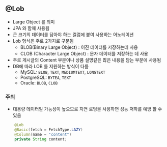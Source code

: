 ## @Lob
- Large Object 를 의미
- JPA 와 함께 사용됨
- 큰 크기의 데이터를 담아야 하는 컬럼에 붙여 사용하는 어노테이션
- Lob 형식은 주로 2가지로 구분됨
  - BLOB(Binary Large Object) : 이진 데이터를 저장하는데 사용
  - CLOB (Character Large Object) : 문자 데이터를 저장하는 데 사용
- 주로 게시글의 Content 부분이나 상품 설명같은 많은 내용을 담는 부분에 사용됨
- DB에 따라 LOB 를 지원하는 방식이 다름
  - MySQL: `BLOB`, `TEXT`, `MEDIUMTEXT`, `LONGTEXT`
  - PostgreSQL: `BYTEA`, `TEXT`
  - Oracle: `BLOB`, `CLOB`

### 주의
- 대용량 데이터일 가능성이 높으므로 지연 로딩을 사용하면 성능 저하를 예방 할 수 있음
```java
    @Lob
    @Basic(fetch = FetchType.LAZY)
    @Column(name = "content")
    private String content;
```
